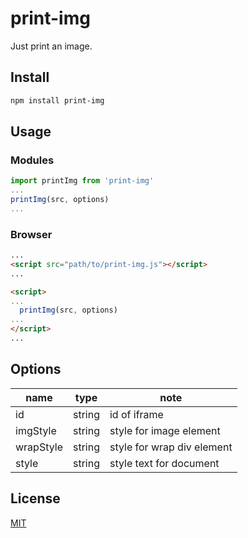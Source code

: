 # print-img

Just print an image.

## Install

```bash
npm install print-img
```

## Usage

### Modules

```js
import printImg from 'print-img'
...
printImg(src, options)
...
```

### Browser

```html
...
<script src="path/to/print-img.js"></script>
...

<script>
...
  printImg(src, options)
...
</script>
...
```


## Options

| name | type | note |
| ---- | ---- | ---- |
| id | string | id of iframe |
| imgStyle | string | style for image element |
| wrapStyle | string | style for wrap div element |
| style | string | style text for document |

## License

[MIT](LICENSE)
